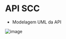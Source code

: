 # API SCC


- Modelagem UML da API

![image](https://user-images.githubusercontent.com/83462514/158093248-5b2ac7bb-76b0-4d04-ac4a-74f949a651b5.png)
